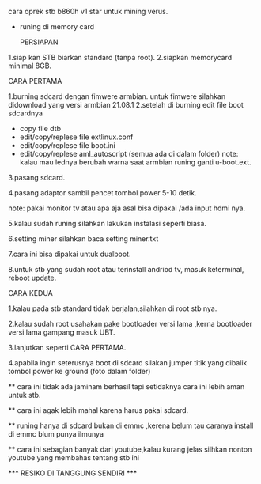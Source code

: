  cara oprek stb b860h v1 star untuk mining verus.
- runing di memory card

   PERSIAPAN
   
1.siap kan STB biarkan standard (tanpa root).
2.siapkan memorycard minimal 8GB.

   CARA PERTAMA
   
1.burning sdcard dengan fimwere armbian.
  untuk fimwere silahkan didownload yang versi armbian 21.08.1
2.setelah di burning edit file boot sdcardnya
  - copy file dtb
  - edit/copy/replese file extlinux.conf
  - edit/copy/replese file boot.ini
  - edit/copy/replese aml_autoscript
    (semua ada di dalam folder)
  note: kalau mau lednya berubah warna saat armbian runing ganti u-boot.ext.
  
3.pasang sdcard.

4.pasang adaptor sambil pencet tombol power 5-10 detik.
 
   note: pakai monitor tv atau apa aja asal bisa dipakai /ada input hdmi nya.
  
5.kalau sudah runing silahkan lakukan instalasi seperti biasa.

6.setting miner silahkan baca setting miner.txt

7.cara ini bisa dipakai untuk dualboot.

8.untuk stb yang sudah root atau terinstall andriod tv, masuk keterminal, reboot update.


   CARA KEDUA
   
1.kalau pada stb standard tidak berjalan,silahkan di root stb nya.

2.kalau sudah root usahakan pake bootloader versi lama ,kerna bootloader versi lama gampang masuk UBT.

3.lanjutkan seperti CARA PERTAMA.

4.apabila ingin seterusnya boot di sdcard silakan jumper titik yang dibalik tombol power ke ground (foto dalam folder)

** cara ini tidak ada jaminam berhasil tapi setidaknya cara ini lebih aman untuk stb.

** cara ini agak lebih mahal karena harus pakai sdcard.

** runing hanya di sdcard bukan di emmc ,kerena belum tau caranya install di emmc blum punya ilmunya

** cara ini sebagian banyak dari youtube,kalau kurang jelas silhkan nonton youtube yang membahas tentang stb ini


*** RESIKO DI TANGGUNG SENDIRI ***    
